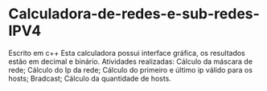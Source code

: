 # Calculadora-de-redes-e-sub-redes-IPV4
Escrito em c++
Esta calculadora possui interface gráfica, os resultados estão em decimal e binário. 
Atividades realizadas: Cálculo da máscara de rede; 
Cálculo do Ip da rede; 
Cálculo do primeiro e último ip válido para os hosts; 
Bradcast; 
Cálculo da quantidade de hosts.
